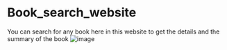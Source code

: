 # Book_search_website
You can search for any book here in this website to get the details and the summary of the book
![image](https://github.com/lakki0704/Book_search_website/assets/78313062/a80524b4-31d1-4210-a63e-7877b5ccffb1)

